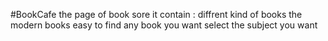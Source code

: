 #BookCafe
the page of book sore it contain :
diffrent kind of books
the modern books 
easy to find any book you want 
select the subject you want 
